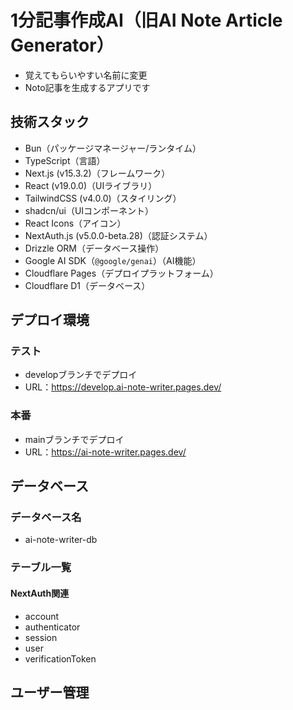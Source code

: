 # 1分記事作成AI（旧AI Note Article Generator）

- 覚えてもらいやすい名前に変更
- Noto記事を生成するアプリです

## 技術スタック

- Bun（パッケージマネージャー/ランタイム）
- TypeScript（言語）
- Next.js (v15.3.2)（フレームワーク）
- React (v19.0.0)（UIライブラリ）
- TailwindCSS (v4.0.0)（スタイリング）
- shadcn/ui（UIコンポーネント）
- React Icons（アイコン）
- NextAuth.js (v5.0.0-beta.28)（認証システム）
- Drizzle ORM（データベース操作） 
- Google AI SDK（`@google/genai`）（AI機能）
- Cloudflare Pages（デプロイプラットフォーム）
- Cloudflare D1（データベース）

## デプロイ環境

### テスト

- developブランチでデプロイ
- URL：https://develop.ai-note-writer.pages.dev/

### 本番

- mainブランチでデプロイ
- URL：https://ai-note-writer.pages.dev/

## データベース

### データベース名

- ai-note-writer-db

### テーブル一覧

#### NextAuth関連

- account
- authenticator
- session
- user
- verificationToken

## ユーザー管理

